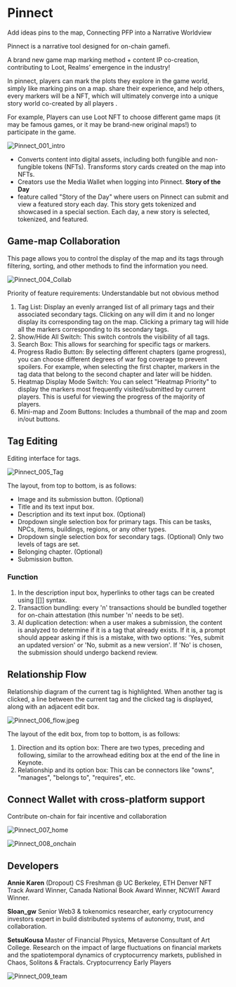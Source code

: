 # Pinnect

Add ideas pins to the map, Connecting PFP into a Narrative Worldview

Pinnect is a narrative tool designed for on-chain gamefi. 

A brand new game map marking method + content IP co-creation, contributing to Loot, Realms’ emergence in the industry!

In pinnect, players can mark the plots they explore in the game world, simply like marking pins on a map. share their experience, and help others, every markers will be a NFT, which will ultimately converge into a unique story world co-created by all players .  

For example, Players can use Loot NFT to choose different game maps (it may be famous games, or it may be brand-new original maps!) to participate in the game.

![Pinnect_001_intro](/images/Pinnect_001_intro.jpg)

- Converts content into digital assets, including both fungible and non-fungible tokens (NFTs). Transforms story cards created on the map into NFTs.
- Creators use the Media Wallet when logging into Pinnect. **Story of the Day**
- feature called "Story of the Day" where users on Pinnect can submit and view a featured story each day. This story gets tokenized and showcased in a special section. Each day, a new story is selected, tokenized, and featured.

## Game-map Collaboration
This page allows you to control the display of the map and its tags through filtering, sorting, and other methods to find the information you need.

![Pinnect_004_Collab](/images/Pinnect_004_Collab.jpeg)

Priority of feature requirements: Understandable but not obvious method
1. Tag List: Display an evenly arranged list of all primary tags and their associated secondary tags. Clicking on any will dim it and no longer display its corresponding tag on the map. Clicking a primary tag will hide all the markers corresponding to its secondary tags.
2. Show/Hide All Switch: This switch controls the visibility of all tags.
3. Search Box: This allows for searching for specific tags or markers.
4. Progress Radio Button: By selecting different chapters (game progress), you can choose different degrees of war fog coverage to prevent spoilers. For example, when selecting the first chapter, markers in the tag data that belong to the second chapter and later will be hidden.
5. Heatmap Display Mode Switch: You can select "Heatmap Priority" to display the markers most frequently visited/submitted by current players. This is useful for viewing the progress of the majority of players.
6. Mini-map and Zoom Buttons: Includes a thumbnail of the map and zoom in/out buttons.

## Tag Editing
Editing interface for tags.

![Pinnect_005_Tag](/images/Pinnect_005_Tag.jpeg)

The layout, from top to bottom, is as follows:
- Image and its submission button. (Optional)
- Title and its text input box.
- Description and its text input box. (Optional)
- Dropdown single selection box for primary tags.
  This can be tasks, NPCs, items, buildings, regions, or any other types.
- Dropdown single selection box for secondary tags. (Optional)
  Only two levels of tags are set.
- Belonging chapter. (Optional)
- Submission button.

### Function
1. In the description input box, hyperlinks to other tags can be created using [[]] syntax.
2. Transaction bundling: every 'n' transactions should be bundled together for on-chain attestation (this number 'n' needs to be set).
3. AI duplication detection: when a user makes a submission, the content is analyzed to determine if it is a tag that already exists. If it is, a prompt should appear asking if this is a mistake, with two options: 'Yes, submit an updated version' or 'No, submit as a new version'. If 'No' is chosen, the submission should undergo backend review.

## Relationship Flow
Relationship diagram of the current tag is highlighted. When another tag is clicked, a line between the current tag and the clicked tag is displayed, along with an adjacent edit box.

![Pinnect_006_flow.jpeg](/images/Pinnect_006_flow.jpeg)

The layout of the edit box, from top to bottom, is as follows:
1. Direction and its option box: There are two types, preceding and following, similar to the arrowhead editing box at the end of the line in Keynote.
2. Relationship and its option box: This can be connectors like "owns", "manages", "belongs to", "requires", etc.

## Connect Wallet with cross-platform support
Contribute on-chain for fair incentive and collaboration

![Pinnect_007_home](/images/Pinnect_007_home.jpg)

![Pinnect_008_onchain](/images/Pinnect_008_onchain.jpeg)

## Developers
**Annie Karen**
(Dropout) CS Freshman @ UC Berkeley, ETH Denver NFT Track Award Winner, Canada National Book Award Winner, NCWIT Award Winner.

**Sloan_gw**
Senior Web3 & tokenomics researcher, early cryptocurrency investors expert in build distributed systems of autonomy, trust, and collaboration.

**SetsuKousa**
Master of Financial Physics, Metaverse Consultant of Art College. Research on the impact of large fluctuations on financial markets and the spatiotemporal dynamics of cryptocurrency markets, published in Chaos, Solitons & Fractals. Cryptocurrency Early Players

![Pinnect_009_team](/images/Pinnect_009_annie.jpeg)
